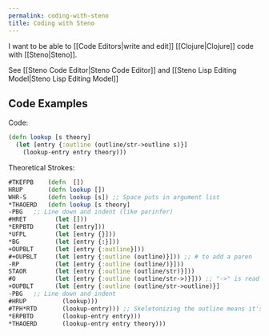 ```yaml
---
permalink: coding-with-steno
title: Coding with Steno
---
```

I want to be able to [[Code Editors|write and edit]] [[Clojure|Clojure]] code with [[Steno|Steno]].

See [[Steno Code Editor|Steno Code Editor]] and [[Steno Lisp Editing Model|Steno Lisp Editing Model]]

## Code Examples

Code:
```clojure
(defn lookup [s theory]
  (let [entry {:outline (outline/str->outline s)}]
    (lookup-entry entry theory)))
```

Theoretical Strokes:
```clojure
#TKEFPB    (defn  [])
HRUP       (defn lookup [])
WHR-S      (defn lookup [s]) ;; Space puts in argument list
*THAOERD   (defn lookup [s theory]
-PBG   ;; Line down and indent (like parinfer)
#HRET        (let []))
*ERPBTD      (let [entry]))
*UFPL        (let [entry {}]))
*BG          (let [entry {:}]))
+OUPBLT      (let [entry {:outline}]))
#+OUPBLT     (let [entry {:outline (outline)}])) ;; # to add a paren
-RP          (let [entry {:outline (outline/)}]))
STAOR        (let [entry {:outline (outline/str)}]))
#O           (let [entry {:outline (outline/str->)}])) ;; "->" is read as "to", `O` is my "to" outline
+OUPBLT      (let [entry {:outline (outline/str->outline)}]
-PBG   ;; Line down and indent
#HRUP          (lookup)))
#TPH*RTD       (lookup-entry))) ;; Skeletonizing the outline means it's part of the next word? Probably doesn't work. Otherwise, you just need a `{^-^}` stroke.
*ERPBTD        (lookup-entry entry)))
*THAOERD       (lookup-entry entry theory)))
```

